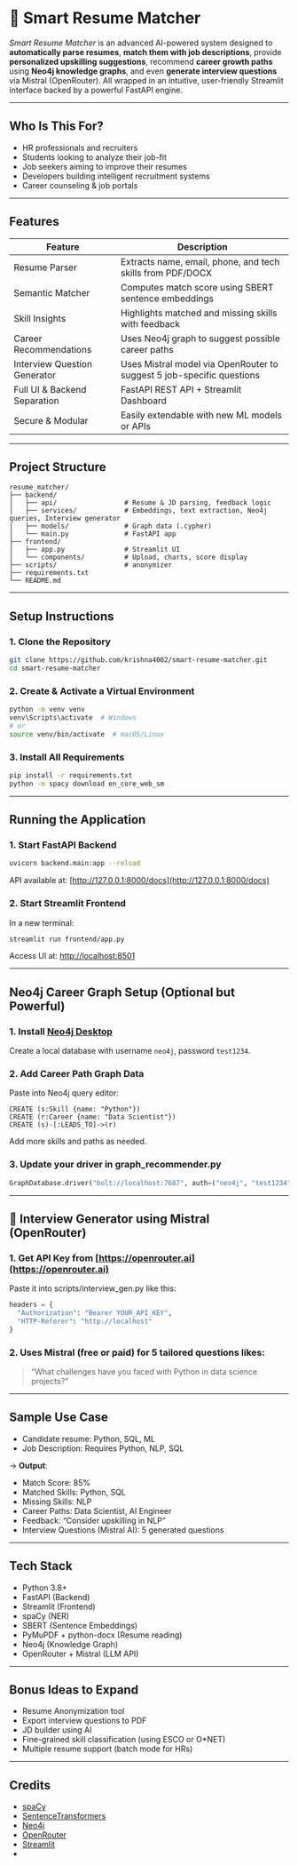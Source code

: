 # 📄 Smart Resume Matcher

*Smart Resume Matcher* is an advanced AI-powered system designed to **automatically parse resumes**, **match them with job descriptions**, provide **personalized upskilling suggestions**, recommend **career growth paths** using **Neo4j knowledge graphs**, and even **generate interview questions** via Mistral (OpenRouter). All wrapped in an intuitive, user-friendly Streamlit interface backed by a powerful FastAPI engine.

---

## Who Is This For?

- HR professionals and recruiters
- Students looking to analyze their job-fit
- Job seekers aiming to improve their resumes
- Developers building intelligent recruitment systems
- Career counseling & job portals

---

## Features

| Feature                          | Description |
|----------------------------------|-------------|
| Resume Parser                 | Extracts name, email, phone, and tech skills from PDF/DOCX |
| Semantic Matcher              | Computes match score using SBERT sentence embeddings |
| Skill Insights               | Highlights matched and missing skills with feedback |
| Career Recommendations        | Uses Neo4j graph to suggest possible career paths |
| Interview Question Generator  | Uses Mistral model via OpenRouter to suggest 5 job-specific questions |
| Full UI & Backend Separation | FastAPI REST API + Streamlit Dashboard |
| Secure & Modular             | Easily extendable with new ML models or APIs |

---

## Project Structure

```
resume_matcher/
├── backend/
│   ├── api/                 # Resume & JD parsing, feedback logic
│   ├── services/            # Embeddings, text extraction, Neo4j queries, Interview generator
│   ├── models/              # Graph data (.cypher)
│   └── main.py              # FastAPI app
├── frontend/
│   ├── app.py               # Streamlit UI
│   └── components/          # Upload, charts, score display
├── scripts/                 # anonymizer
├── requirements.txt
└── README.md
```

---

## Setup Instructions

### 1. Clone the Repository
```bash
git clone https://github.com/krishna4002/smart-resume-matcher.git
cd smart-resume-matcher
```

### 2. Create & Activate a Virtual Environment
```bash
python -m venv venv
venv\Scripts\activate  # Windows
# or
source venv/bin/activate  # macOS/Linux
```

### 3. Install All Requirements
```bash
pip install -r requirements.txt
python -m spacy download en_core_web_sm
```

---

## Running the Application

### 1. Start FastAPI Backend
```bash
uvicorn backend.main:app --reload
```
API available at: [http://127.0.0.1:8000/docs](http://127.0.0.1:8000/docs)

### 2. Start Streamlit Frontend
In a new terminal:
```bash
streamlit run frontend/app.py
```
Access UI at: [http://localhost:8501](http://localhost:8501)

---

## Neo4j Career Graph Setup (Optional but Powerful)

### 1. Install [Neo4j Desktop](https://neo4j.com/download/)
Create a local database with username `neo4j`, password `test1234`.

### 2. Add Career Path Graph Data
Paste into Neo4j query editor:
```cypher
CREATE (s:Skill {name: "Python"})
CREATE (r:Career {name: "Data Scientist"})
CREATE (s)-[:LEADS_TO]->(r)
```
Add more skills and paths as needed.

### 3. Update your driver in graph_recommender.py
```python
GraphDatabase.driver("bolt://localhost:7687", auth=("neo4j", "test1234"))
```

---

## 🤖 Interview Generator using Mistral (OpenRouter)

### 1. Get API Key from [https://openrouter.ai](https://openrouter.ai)
Paste it into scripts/interview_gen.py like this:
```python
headers = {
  "Authorization": "Bearer YOUR_API_KEY",
  "HTTP-Referer": "http://localhost"
}
```

### 2. Uses Mistral (free or paid) for 5 tailored questions likes:
> “What challenges have you faced with Python in data science projects?”

---

## Sample Use Case

- Candidate resume: Python, SQL, ML
- Job Description: Requires Python, NLP, SQL

→ **Output**:
- Match Score: 85%
- Matched Skills: Python, SQL
- Missing Skills: NLP
- Career Paths: Data Scientist, AI Engineer
- Feedback: “Consider upskilling in NLP”
- Interview Questions (Mistral AI): 5 generated questions

---

## Tech Stack

- Python 3.8+
- FastAPI (Backend)
- Streamlit (Frontend)
- spaCy (NER)
- SBERT (Sentence Embeddings)
- PyMuPDF + python-docx (Resume reading)
- Neo4j (Knowledge Graph)
- OpenRouter + Mistral (LLM API)

---

## Bonus Ideas to Expand

- Resume Anonymization tool
- Export interview questions to PDF
- JD builder using AI
- Fine-grained skill classification (using ESCO or O*NET)
- Multiple resume support (batch mode for HRs)

---

## Credits

- [spaCy](https://spacy.io/)
- [SentenceTransformers](https://www.sbert.net/)
- [Neo4j](https://neo4j.com/)
- [OpenRouter](https://openrouter.ai/)
- [Streamlit](https://streamlit.io/)
-
